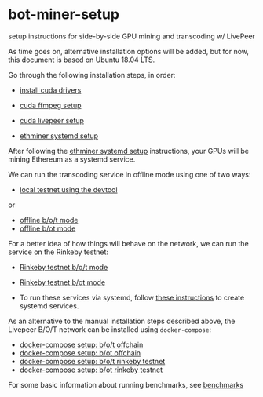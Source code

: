 # bot-miner-setup

setup instructions for side-by-side GPU mining and transcoding w/ LivePeer

As time goes on, alternative installation options will be added, but for now, this document is based on Ubuntu 18.04 LTS.

Go through the following installation steps, in order:

* [install cuda drivers](ubuntu/install-cuda.md)

* [cuda ffmpeg setup](ubuntu/cuda-ffmpeg-setup.md)

* [cuda livepeer setup](ubuntu/cuda-livepeer-setup.md)

* [ethminer systemd setup](ubuntu/ethminer-systemd-setup.md)

After following the [ethminer systemd setup](ubuntu/ethminer-systemd-setup.md) instructions, your GPUs will be mining Ethereum as a systemd service.

We can run the transcoding service in offline mode using one of two ways:

* [local testnet using the devtool](testnet-devtool.md)

or

* [offline b/o/t mode](offline_b_o_t.md)
* [offline b/ot mode](offline_b_ot.md)

For a better idea of how things will behave on the network, we can run the service on the Rinkeby testnet:

* [Rinkeby testnet b/o/t mode](testnet-rinkeby-b_o_t.md)
* [Rinkeby testnet b/ot mode](testnet-rinkeby-b_ot.md)

* To run these services via systemd, follow [these instructions](systemd/README.md) to create systemd services.

As an alternative to the manual installation steps described above, the Livepeer B/O/T network can be installed using `docker-compose`:

* [docker-compose setup: b/o/t offchain](ubuntu/cuda-docker-compose-setup-b_o_t-offchain)
* [docker-compose setup: b/ot offchain](ubuntu/cuda-docker-compose-setup-b_ot-offchain)
* [docker-compose setup: b/o/t rinkeby testnet](ubuntu/cuda-docker-compose-setup-b_o_t-rinkeby)
* [docker-compose setup: b/ot rinkeby testnet](ubuntu/cuda-docker-compose-setup-b_ot-rinkeby)

For some basic information about running benchmarks, see [benchmarks](benchmarks.md)

